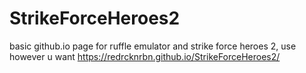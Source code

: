 # StrikeForceHeroes2
basic github.io page for ruffle emulator and strike force heroes 2, use however u want
https://redrcknrbn.github.io/StrikeForceHeroes2/
